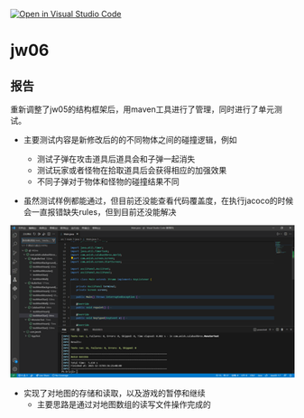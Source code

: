[![Open in Visual Studio Code](https://classroom.github.com/assets/open-in-vscode-f059dc9a6f8d3a56e377f745f24479a46679e63a5d9fe6f495e02850cd0d8118.svg)](https://classroom.github.com/online_ide?assignment_repo_id=6616306&assignment_repo_type=AssignmentRepo)
# jw06

## 报告

重新调整了jw05的结构框架后，用maven工具进行了管理，同时进行了单元测试。

- 主要测试内容是新修改后的的不同物体之间的碰撞逻辑，例如
  - 测试子弹在攻击道具后道具会和子弹一起消失
  - 测试玩家或者怪物在拾取道具后会获得相应的加强效果
  - 不同子弹对于物体和怪物的碰撞结果不同

- 虽然测试样例都能通过，但目前还没能查看代码覆盖度，在执行jacoco的时候会一直报错缺失rules，但到目前还没能解决
 
![avatar](zjl/Junit.png)



- 实现了对地图的存储和读取，以及游戏的暂停和继续
  - 主要思路是通过对地图数组的读写文件操作完成的
